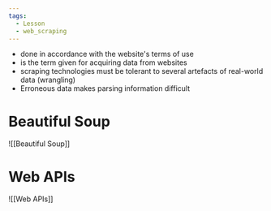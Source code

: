 ```yaml
---
tags:
  - Lesson
  - web_scraping
---
```

- done in accordance with the website's terms of use
- is the term given for acquiring data from websites
- scraping technologies must be tolerant to several artefacts of real-world data (wrangling)
- Erroneous data makes parsing information difficult
# Beautiful Soup 
![[Beautiful Soup]]
# Web APIs
![[Web APIs]]